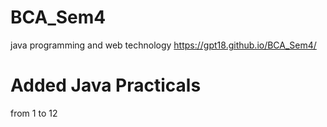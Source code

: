 # BCA_Sem4
java programming and web technology
 https://gpt18.github.io/BCA_Sem4/
# Added Java Practicals
from 1 to 12
